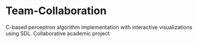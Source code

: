 # Team-Collaboration
C-based perceptron algorithm implementation with interactive visualizations using SDL. Collaborative academic project
